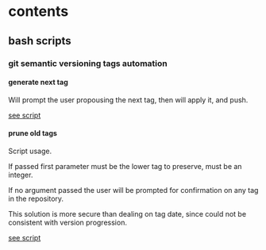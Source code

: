 # contents

## bash scripts

### git semantic versioning tags automation

#### generate next tag

Will prompt the user propousing the next tag, then will apply it, and push.

[see script](next_git_tag.sh)

#### prune old tags

Script usage.

If passed first parameter must be the lower tag to preserve, must be an integer.

If no argument passed the user will be prompted for confirmation on any tag in the repository.

This solution is more secure than dealing on tag date, since could not be consistent with version progression.

[see script](prune_git_tags.sh)

